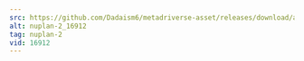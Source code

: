 ```yaml
---
src: https://github.com/Dadaism6/metadriverse-asset/releases/download/assetsv1.0.1/nuplan-2_16912.mp4
alt: nuplan-2_16912
tag: nuplan-2
vid: 16912
---
```


